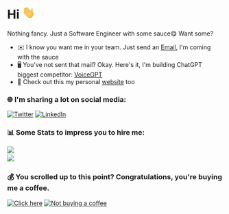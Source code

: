 # Hi <img src="https://github.com/timokonkwo/timokonkwo/blob/main/wave.gif" width="30px" height="30px"> 

<p align="left">Nothing fancy. Just a Software Engineer with some sauce😋 Want some?</p>

* ✉️ I know you want me in your team. Just send an [Email](mailto:chibuiketimokonkwo@gmail.com), I'm coming with the sauce
* 🖥️ You've not sent that mail? Okay. Here's it, I'm building ChatGPT biggest competitor: [VoiceGPT](https://mrvoicegpt.com) 
* 🧔 Check out this my personal [website](https://www.timokonkwo.com) too

### 🌐 I'm sharing a lot on social media:
[![Twitter](https://img.shields.io/badge/Twitter-%231DA1F2.svg?logo=Twitter&logoColor=white)](https://twitter.com/timokonkwo_) 
[![LinkedIn](https://img.shields.io/badge/LinkedIn-%230077B5.svg?logo=linkedin&logoColor=white)](https://linkedin.com/in/timokonkwo)

### 📊 Some Stats to impress you to hire me:
![](https://github-readme-stats.vercel.app/api?username=timokonkwo&theme=react&hide_border=false&include_all_commits=true&count_private=true)<br/>
![](https://github-readme-streak-stats.herokuapp.com/?user=timokonkwo&theme=react&hide_border=false)<br/>

### 💰 You scrolled up to this point? Congratulations, you're buying me a coffee.
[![Click here](https://img.shields.io/badge/Buy%20Me%20a%20Coffee-ffdd00?style=for-the-badge&logo=buy-me-a-coffee&logoColor=black)](https://buymeacoffee.com/timokonkwo) [![Not buying a coffee](https://img.shields.io/badge/Patreon-F96854?style=for-the-badge&logo=patreon&logoColor=white)](https://patreon.com/timokonkwo) 

